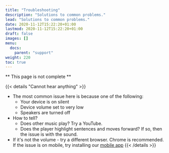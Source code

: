 ```yaml
---
title: "Troubleshooting"
description: "Solutions to common problems."
lead: "Solutions to common problems."
date: 2020-11-12T15:22:20+01:00
lastmod: 2020-11-12T15:22:20+01:00
draft: false
images: []
menu:
  docs:
    parent: "support"
weight: 220
toc: true
---
```


** This page is not complete **

{{< details "Cannot hear anything" >}}
- The most common issue here is because one of the following:
  - Your device is on silent
  - Device volume set to very low
  - Speakers are turned off
- How to tell?
  - Does other music play? Try a YouTube.
  - Does the player highlight sentences and moves forward? If so, then the issue is with the sound.
- If it's not the volume - try a different browser. Chrome is recommended. If the issue is on mobile, try installing our [mobile app](/mobile/)
{{< /details >}}
